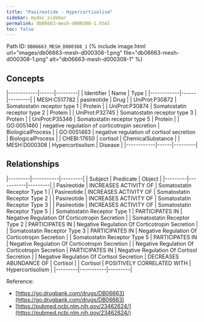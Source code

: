 ```yaml
---
title: "Pasireotide - Hypercortisolism"
sidebar: mydoc_sidebar
permalink: db06663-mesh-d000308-1.html
toc: false 
---
```



Path ID: `DB06663_MESH_D000308_1`
{% include image.html url="images/db06663-mesh-d000308-1.png" file="db06663-mesh-d000308-1.png" alt="db06663-mesh-d000308-1" %}

## Concepts

|------------|------|---------|
| Identifier | Name | Type    |
|------------|------|---------|
| MESH:C517782 | pasireotide | Drug |
| UniProt:P30872 | Somatostatin receptor type 1 | Protein |
| UniProt:P30874 | Somatostatin receptor type 2 | Protein |
| UniProt:P32745 | Somatostatin receptor type 3 | Protein |
| UniProt:P35346 | Somatostatin receptor type 5 | Protein |
| GO:0051460 | negative regulation of corticotropin secretion | BiologicalProcess |
| GO:0051463 | negative regulation of cortisol secretion | BiologicalProcess |
| CHEBI:17650 | cortisol | ChemicalSubstance |
| MESH:D000308 | Hypercortisolism | Disease |
|------------|------|---------|

## Relationships

|---------|-----------|---------|
| Subject | Predicate | Object  |
|---------|-----------|---------|
| Pasireotide | INCREASES ACTIVITY OF | Somatostatin Receptor Type 1 |
| Pasireotide | INCREASES ACTIVITY OF | Somatostatin Receptor Type 2 |
| Pasireotide | INCREASES ACTIVITY OF | Somatostatin Receptor Type 3 |
| Pasireotide | INCREASES ACTIVITY OF | Somatostatin Receptor Type 5 |
| Somatostatin Receptor Type 1 | PARTICIPATES IN | Negative Regulation Of Corticotropin Secretion |
| Somatostatin Receptor Type 2 | PARTICIPATES IN | Negative Regulation Of Corticotropin Secretion |
| Somatostatin Receptor Type 3 | PARTICIPATES IN | Negative Regulation Of Corticotropin Secretion |
| Somatostatin Receptor Type 5 | PARTICIPATES IN | Negative Regulation Of Corticotropin Secretion |
| Negative Regulation Of Corticotropin Secretion | PARTICIPATES IN | Negative Regulation Of Cortisol Secretion |
| Negative Regulation Of Cortisol Secretion | DECREASES ABUNDANCE OF | Cortisol |
| Cortisol | POSITIVELY CORRELATED WITH | Hypercortisolism |
|---------|-----------|---------|

Reference: 
  - [https://go.drugbank.com/drugs/DB06663](https://go.drugbank.com/drugs/DB06663)
  - [https://pubmed.ncbi.nlm.nih.gov/23462624/](https://pubmed.ncbi.nlm.nih.gov/23462624/)
